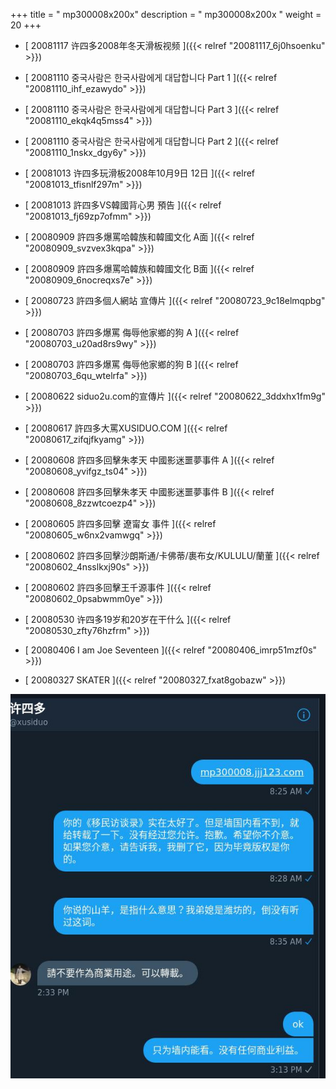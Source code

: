 +++
title = "  mp300008x200x"
description = "  mp300008x200x  "
weight = 20
+++



* [ 20081117  许四多2008年冬天滑板视频  ]({{< relref "20081117_6j0hsoenku" >}})


* [ 20081110  중국사람은 한국사람에게 대답합니다 Part 1  ]({{< relref "20081110_ihf_ezawydo" >}})


* [ 20081110  중국사람은 한국사람에게 대답합니다 Part 3  ]({{< relref "20081110_ekqk4q5mss4" >}})


* [ 20081110  중국사람은 한국사람에게 대답합니다 Part 2  ]({{< relref "20081110_1nskx_dgy6y" >}})


* [ 20081013  许四多玩滑板2008年10月9日 12日  ]({{< relref "20081013_tfisnlf297m" >}})


* [ 20081013  許四多VS韓國背心男 預告  ]({{< relref "20081013_fj69zp7ofmm" >}})


* [ 20080909  許四多爆罵哈韓族和韓國文化 A面  ]({{< relref "20080909_svzvex3kqpa" >}})


* [ 20080909  許四多爆罵哈韓族和韓國文化 B面  ]({{< relref "20080909_6nocreqxs7e" >}})


* [ 20080723  許四多個人網站 宣傳片  ]({{< relref "20080723_9c18elmqpbg" >}})


* [ 20080703  許四多爆罵 侮辱他家鄉的狗 A  ]({{< relref "20080703_u20ad8rs9wy" >}})


* [ 20080703  許四多爆罵 侮辱他家鄉的狗 B  ]({{< relref "20080703_6qu_wtelrfa" >}})


* [ 20080622  siduo2u.com的宣傳片  ]({{< relref "20080622_3ddxhx1fm9g" >}})


* [ 20080617  許四多大罵XUSIDUO.COM  ]({{< relref "20080617_zifqjfkyamg" >}})


* [ 20080608  許四多回擊朱孝天 中國影迷噩夢事件 A  ]({{< relref "20080608_yvifgz_ts04" >}})


* [ 20080608  許四多回擊朱孝天 中國影迷噩夢事件 B  ]({{< relref "20080608_8zzwtcoezp4" >}})


* [ 20080605  許四多回擊 遼甯女 事件  ]({{< relref "20080605_w6nx2vamwgq" >}})


* [ 20080602  許四多回擊沙朗斯通/卡佛蒂/裹布女/KULULU/蘭董  ]({{< relref "20080602_4nsslkxj90s" >}})


* [ 20080602  許四多回擊王千源事件  ]({{< relref "20080602_0psabwmm0ye" >}})


* [ 20080530  许四多19岁和20岁在干什么  ]({{< relref "20080530_zfty76hzfrm" >}})


* [ 20080406  I am Joe Seventeen  ]({{< relref "20080406_imrp51mzf0s" >}})


* [ 20080327  SKATER  ]({{< relref "20080327_fxat8gobazw" >}})

![background.jpg](background.jpg)
